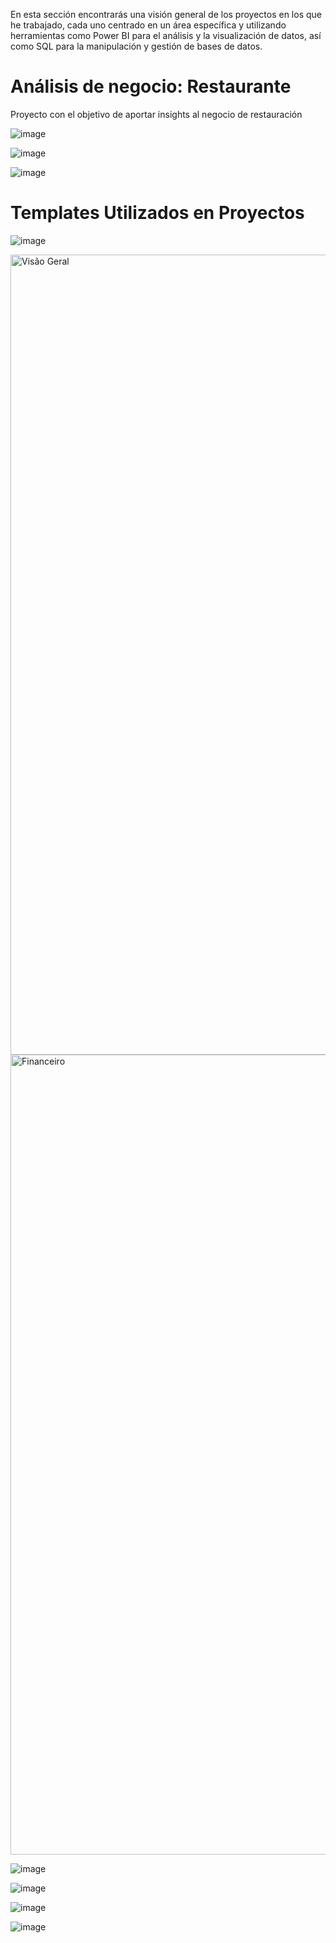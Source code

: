 En esta sección encontrarás una visión general de los proyectos en los que he trabajado, cada uno centrado en un área específica y utilizando herramientas como Power BI para el análisis y la visualización de datos, así como SQL para la manipulación y gestión de bases de datos.


# Análisis de negocio: Restaurante 

Proyecto con el objetivo de aportar insights al negocio de restauración

![image](https://github.com/datacanovas/Power-BI-Portfolio-/assets/157279064/713244c1-244d-4cf6-ad3a-af4581b0e130)

![image](https://github.com/datacanovas/Power-BI-Portfolio-/assets/157279064/88a06ed1-c340-42fc-b6f8-50ae26cc3044)

![image](https://github.com/datacanovas/Power-BI-Portfolio-/assets/157279064/978c83ce-3048-41f8-9edd-17446d23266a)




# Templates Utilizados en Proyectos

![image](https://github.com/datacanovas/Power-BI-Portfolio-/assets/157279064/8ed74658-9bf7-4e87-b0ad-293c26c1b505)

<img width="1280" alt="Visão Geral" src="https://github.com/datacanovas/Power-BI-Portfolio-/assets/157279064/bfb9587c-b8cc-48c1-bd11-2699b7a8586a">


<img width="1280" alt="Financeiro" src="https://github.com/datacanovas/Power-BI-Portfolio-/assets/157279064/6bdb70a7-3c46-4d4d-8616-342dade7ab01">


![image](https://github.com/datacanovas/Power-BI-Portfolio-/assets/157279064/c552747e-58b5-4395-a33f-f36eb69c6cc4)

![image](https://github.com/datacanovas/Power-BI-Portfolio-/assets/157279064/abd40902-0bf9-4fcb-976d-b3748d414899)

![image](https://github.com/datacanovas/Power-BI-Portfolio-/assets/157279064/f97330b2-f6bc-492c-b5ae-98bcf576152b)

![image](https://github.com/datacanovas/Power-BI-Portfolio-/assets/157279064/e7fcaeba-762f-4a5c-88de-192024a36912)


